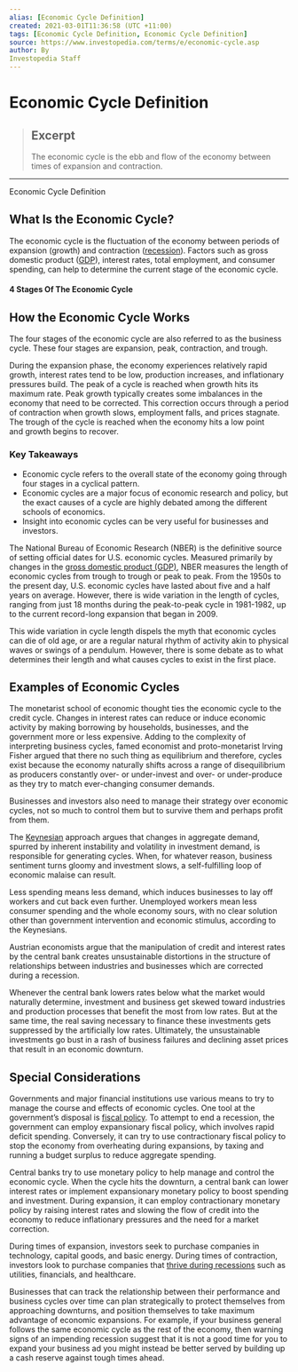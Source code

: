 ```yaml
---
alias: [Economic Cycle Definition]
created: 2021-03-01T11:36:58 (UTC +11:00)
tags: [Economic Cycle Definition, Economic Cycle Definition]
source: https://www.investopedia.com/terms/e/economic-cycle.asp
author: By
Investopedia Staff
---
```


# Economic Cycle Definition

> ## Excerpt
> The economic cycle is the ebb and flow of the economy between times of expansion and contraction.

---

Economic Cycle Definition
## What Is the Economic Cycle?

The economic cycle is the fluctuation of the economy between periods of expansion (growth) and contraction ([recession](https://www.investopedia.com/terms/r/recession.asp)). Factors such as gross domestic product ([GDP](https://www.investopedia.com/terms/g/gdp.asp)), interest rates, total employment, and consumer spending, can help to determine the current stage of the economic cycle.

#### 4 Stages Of The Economic Cycle

## How the Economic Cycle Works

The four stages of the economic cycle are also referred to as the business cycle. These four stages are expansion, peak, contraction, and trough.

During the expansion phase, the economy experiences relatively rapid growth, interest rates tend to be low, production increases, and inflationary pressures build. The peak of a cycle is reached when growth hits its maximum rate. Peak growth typically creates some imbalances in the economy that need to be corrected. This correction occurs through a period of contraction when growth slows, employment falls, and prices stagnate. The trough of the cycle is reached when the economy hits a low point and growth begins to recover.

### Key Takeaways

-   Economic cycle refers to the overall state of the economy going through four stages in a cyclical pattern.
-   Economic cycles are a major focus of economic research and policy, but the exact causes of a cycle are highly debated among the different schools of economics.
-   Insight into economic cycles can be very useful for businesses and investors.

The National Bureau of Economic Research (NBER) is the definitive source of setting official dates for U.S. economic cycles. Measured primarily by changes in the [gross domestic product (GDP)](https://www.investopedia.com/terms/g/gdp.asp), NBER measures the length of economic cycles from trough to trough or peak to peak. From the 1950s to the present day, U.S. economic cycles have lasted about five and a half years on average. However, there is wide variation in the length of cycles, ranging from just 18 months during the peak-to-peak cycle in 1981-1982, up to the current record-long expansion that began in 2009.

This wide variation in cycle length dispels the myth that economic cycles can die of old age, or are a regular natural rhythm of activity akin to physical waves or swings of a pendulum. However, there is some debate as to what determines their length and what causes cycles to exist in the first place.

## Examples of Economic Cycles

The monetarist school of economic thought ties the economic cycle to the credit cycle. Changes in interest rates can reduce or induce economic activity by making borrowing by households, businesses, and the government more or less expensive. Adding to the complexity of interpreting business cycles, famed economist and proto-monetarist Irving Fisher argued that there no such thing as equilibrium and therefore, cycles exist because the economy naturally shifts across a range of disequilibrium as producers constantly over- or under-invest and over- or under-produce as they try to match ever-changing consumer demands.

Businesses and investors also need to manage their strategy over economic cycles, not so much to control them but to survive them and perhaps profit from them.

The [Keynesian](https://www.investopedia.com/terms/k/keynesianeconomics.asp) approach argues that changes in aggregate demand, spurred by inherent instability and volatility in investment demand, is responsible for generating cycles. When, for whatever reason, business sentiment turns gloomy and investment slows, a self-fulfilling loop of economic malaise can result.

Less spending means less demand, which induces businesses to lay off workers and cut back even further. Unemployed workers mean less consumer spending and the whole economy sours, with no clear solution other than government intervention and economic stimulus, according to the Keynesians.

Austrian economists argue that the manipulation of credit and interest rates by the central bank creates unsustainable distortions in the structure of relationships between industries and businesses which are corrected during a recession.

Whenever the central bank lowers rates below what the market would naturally determine, investment and business get skewed toward industries and production processes that benefit the most from low rates. But at the same time, the real saving necessary to finance these investments gets suppressed by the artificially low rates. Ultimately, the unsustainable investments go bust in a rash of business failures and declining asset prices that result in an economic downturn.

## Special Considerations

Governments and major financial institutions use various means to try to manage the course and effects of economic cycles. One tool at the government’s disposal is [fiscal policy](https://www.investopedia.com/insights/what-is-fiscal-policy/). To attempt to end a recession, the government can employ expansionary fiscal policy, which involves rapid deficit spending. Conversely, it can try to use contractionary fiscal policy to stop the economy from overheating during expansions, by taxing and running a budget surplus to reduce aggregate spending.

Central banks try to use monetary policy to help manage and control the economic cycle. When the cycle hits the downturn, a central bank can lower interest rates or implement expansionary monetary policy to boost spending and investment. During expansion, it can employ contractionary monetary policy by raising interest rates and slowing the flow of credit into the economy to reduce inflationary pressures and the need for a market correction.

During times of expansion, investors seek to purchase companies in technology, capital goods, and basic energy. During times of contraction, investors look to purchase companies that [thrive during recessions](https://www.investopedia.com/articles/stocks/08/industries-thrive-on-recession.asp) such as utilities, financials, and healthcare.

Businesses that can track the relationship between their performance and business cycles over time can plan strategically to protect themselves from approaching downturns, and position themselves to take maximum advantage of economic expansions. For example, if your business general follows the same economic cycle as the rest of the economy, then warning signs of an impending recession suggest that it is not a good time for you to expand your business ad you might instead be better served by building up a cash reserve against tough times ahead.

